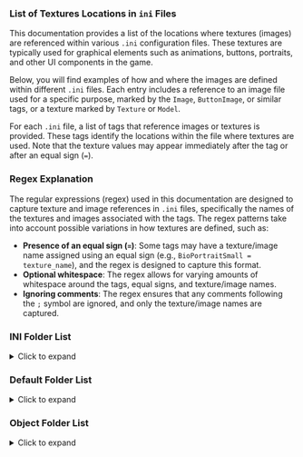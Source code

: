 ### List of Textures Locations in `ini` Files

This documentation provides a list of the locations where textures (images) are referenced within
various `.ini` configuration files. These textures are typically used for graphical elements such as
animations, buttons, portraits, and other UI components in the game.

Below, you will find examples of how and where the images are defined within different `.ini` files.
Each entry includes a reference to an image file used for a specific purpose, marked by
the `Image`, `ButtonImage`, or similar tags, or a texture marked by `Texture` or `Model`.

For each `.ini` file, a list of tags that reference images or textures is provided. These tags identify
the locations within the file where textures are used. Note that the texture values may appear immediately
after the tag or after an equal sign (`=`).

### Regex Explanation

The regular expressions (regex) used in this documentation are designed to capture texture
and image references in `.ini` files, specifically the names of the textures and images associated with the tags.
The regex patterns take into account possible variations in how textures are defined, such as:

- **Presence of an equal sign (`=`)**: Some tags may have a texture/image name assigned using an equal 
  sign (e.g., `BioPortraitSmall = texture_name`), and the regex is designed to capture this format.
- **Optional whitespace**: The regex allows for varying amounts of whitespace around the tags,
  equal signs, and texture/image names.
- **Ignoring comments**: The regex ensures that any comments following the `;` symbol are ignored, 
  and only the texture/image names are captured.

### INI Folder List

<details>
  <summary>Click to expand</summary>

File: `Animation2D.ini` <br>
Tags: `Image` (image) <br>
Regex Expression (Image): `^\s*Image\s*(?:=\s*([^\s;]+))?\s*(?:;.*)?$`

---
File: `ChallengeMode.ini` <br>
Tags: `BioPortraitSmall` (image), `BioPortraitLarge` (image), `DefeatedImage` (image), `VictoriousImage` (image) <br>
Regex Expression (Image): `^\s*(BioPortraitSmall|BioPortraitLarge|DefeatedImage|VictoriousImage)\s*(?:=\s*([^\s;]+))?\s*(?:;.*)?$`

---
File: `CommandButton.ini` <br>
Tags: `ButtonImage` (image) <br>
Regex Expression (Image): `^\s*ButtonImage\s*(?:=\s*([^\s;]+))?\s*(?:;.*)?$`


File: `ControlBarScheme.ini` <br>
Tags: 3 types of tags:
1. **Tags without images**:  
   The following tags do not specify images.
   ```
   side value ; no image
   GenBarButtonIn value ; no image
   GenBarButtonOn value ; no image
   ```

2. **Tags with images**:  
   Tags with string value in one word and not numbers only represent images.  
   ```
   GenBarButtonIn SNBarButtonGen2IN ; image
   ```

3. **Tags without images**:  
   Tags containing multiple words or numbers only or no value represent no images. 
   ```
   ButtonBorderSystemColor R:207 G:195 B:2 A:255 ; no image
   ScreenCreationRes X:800 Y:600 ; no image
   Layer 4 ; no image
   tag ; no image
   ```
   
Regex Expression (Image): `^\s*(?!(?:ControlBarScheme|Side|GenBarButtonIn|GenBarButtonOn)\b)(\S+)\s+([^\s;]+)\s*(?:;.*)?$`

---
File: `Crate.ini` <br>
Tags: `Model` (w3d model file) <br>
Regex Expression (model): `^\s*Model\s*(?:=\s*)?(\S+)\s*(?:;.*)?$`

---
File: `GameData.ini` <br>
Tags: `MoveHintName` (W3D model file) <br>
Regex Expression (model): `^\s*MoveHintName\s*(?:=\s*)?(\S+)\s*(?:;.*)?$`

---
File: `InGameUI.ini` <br>
Tags: `Texture` (texture file) <br>
Regex Expression (Texture): `^\s*Texture\s*(?:=\s*)?(\S+)\s*(?:;.*)?$`

---
File: `Mouse.ini` <br>
Tags: `Image` (image), `Texture` (texture file) <br>
Regex Expression (Image): `^\s*Image\s*(?:=\s*)?([^\s;]+)\s*(?:;.*)?$` <br>
Regex Expression (Texture): `^\s*Texture\s*(?:=\s*)?([^\s;]+)\s*(?:;.*)?$`

---
File: `ObjectCreationList.ini` <br>
Tags: `ModelNames` (multple w3d model file), `Texture` (texture file) <br>
Regex Expression (Texture): `^\s*Texture\s*(?:=\s*)?((?:[^\s;]+\s*)+)(?:;.*)?$`
Regex Expression (Model): `^\s*ModelNames\s*(?:=\s*)?((?:[^\s;]+\s*)+)(?:;.*)?$`

---
File: `ParticleSystem.ini` <br>
Tags: `ParticleName` (texture file with extension) <br>
Regex Expression (Texture): `^\s*ParticleName\s*(?:=\s*)?([^.\s;]+)(?:\.[^\s;]+)?\s*(?:;.*)?$`

---
File: `PlayerTemplate.ini` <br>
Tags: `ScoreScreenImage` (image), `LoadScreenImage` (image), `GeneralImage` (image), `FlagWaterMark` (image),
`EnabledImage` (image), `SideIconImage` (image), `MedallionRegular` (image), `MedallionHilite` (image), `MedallionSelect` (image) <br>
Regex Expression (Image): `^\s*(ScoreScreenImage|LoadScreenImage|GeneralImage|FlagWaterMark|EnabledImage|SideIconImage|MedallionRegular|MedallionHilite|MedallionSelect)\s*(?:=\s*)?([^\s;]+)\s*(?:;.*)?$`

---
File: `Roads.ini` <br>
Tags: `Texture` (texture file with extension), `TextureDamaged` (texture file with extension),
`TextureReallyDamaged` (texture file with extension), `TextureBroken` (texture file with extension),
`BridgeModelName` (w3d model file), `BridgeModelNameDamaged` (w3d model file),
`BridgeModelNameReallyDamaged` (w3d model file), `BridgeModelNameBroken` (w3d model file) <br>
Regex Expression (Texture): `^\s*(Texture|TextureDamaged|TextureReallyDamaged|TextureBroken)\s*(?:=\s*)?([^.\s;]+)(?:\.[^\s;]+)?\s*(?:;.*)?$`
Regex Expression (Model): `^\s*(BridgeModelName|BridgeModelNameDamaged|BridgeModelNameReallyDamaged|BridgeModelNameBroken)\s*(?:=\s*)?(\S+)\s*(?:;.*)?$`

---
File: `Terrain.ini` <br>
Tags: `Texture` (texture file with extension) <br>
Regex Expression (Texture): `^\s*Texture\s*(?:=\s*)?([^.\s;]+)(?:\.[^\s;]+)?\s*(?:;.*)?$`

---
File: `Upgrade.ini` <br>
Tags: `ButtonImage` (image) <br>
Regex Expression (Image): `^\s*ButtonImage\s*(?:=\s*)?([^\s;]+)\s*(?:;.*)?$`

---
File: `Water.ini` <br>
Tags: `SkyTexture` (texture file with extension), `WaterTexture` (texture file with extension), `StandingWaterTexture` (texture file with extension) <br>
Regex Expression (Texture): `^\s*(SkyTexture|WaterTexture|StandingWaterTexture)\s*(?:=\s*)?([^.\s;]+)(?:\.[^\s;]+)?\s*(?:;.*)?$`

---
File: `Weather.ini` <br>
Tags: `SnowTexture` (texture file with extension) <br>
Regex Expression (Texture): `^\s*SnowTexture\s*(?:=\s*)?([^.\s;]+)(?:\.[^\s;]+)?\s*(?:;.*)?$`

</details>

### Default Folder List

<details>
  <summary>Click to expand</summary>

File: `Default/ControlBarScheme.ini` <br>
Regex Expression (Image): `^\s*(?!(?:ControlBarScheme|Side|GenBarButtonIn|GenBarButtonOn)\b)(\S+)\s+([^\s;]+)\s*(?:;.*)?$`

---
File: `Upgrade.ini` <br>
Tags: `ButtonImage` (image) <br>
Regex Expression (Image): `^\s*ButtonImage\s*(?:=\s*)?([^\s;]+)\s*(?:;.*)?$`


</details>

### Object Folder List

<details>
  <summary>Click to expand</summary>

All the ini files in the Object folder have the same tags. <br>
Tags: `Texture` (texture file with or without extension), `Model` (w3d model file),
      `TrackMarks` (texture file with extension), `ShadowI` (texture file)
      `Animation` ([w3d_model_file].[w3d_model_file] with optional parameters),
      `IdleAnimation` ([w3d_model_file].[w3d_model_file]  with optional parameters),
      `SelectPortrait` (image), `ButtonImage` (image) <br>

Regex Expression (Image): `^\s*(SelectPortrait|ButtonImage)\s*(?:=\s*)?([^\s;]+)\s*(?:;.*)?$` <br>
Regex Expression (Texture): `^\s*(Texture|TrackMarks|ShadowTexture)\s*(?:=\s*)?([^.\s;]+)(?:\.[^\s;]+)?\s*(?:;.*)?$` <br>
Regex Expression (Model signal): `^\s*Model\s*(?:=\s*)?(\S+)\s*(?:;.*)?$`
Regex Expression (Model double): `^\s*(IdleAnimation|Animation)\s*(?:=\s*)?([^\s;]+\.[^\s;]+)(?:\s+.*)?(?:;.*)?$` <br>

</details>